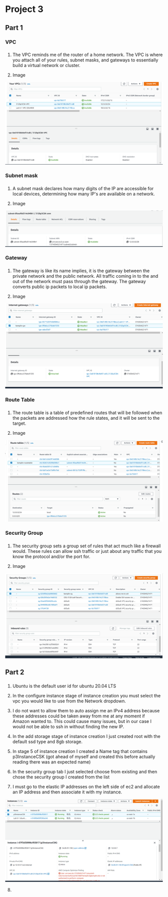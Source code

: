 # Project 3

## Part 1

### VPC
###
1. The VPC reminds me of the router of a home network. The VPC is where you attach all of your rules, subnet masks, and gateways to essentially build a virtual network or cluster.

2. Image

![vpc image](vpcCap.PNG)

### Subnet mask
###
1. A subnet mask declares how many digits of the IP are accessible for local devices, determining how many IP's are available on a network.

2. Image

![subnet image](subnetCap.PNG)

### Gateway
###
1. The gateway is like its name implies, it is the gateway between the private network and the public network.  All traffic coming in to the and out of the network must pass through the gateway. The gateway converts public ip packets to local ip packets.

2. Image

![subnet image](gatewayCap.PNG)

### Route Table
###
1. The route table is a table of predefined routes that will be followed when the packets are addressed how the rule states, and it will be sent to the target.

2. Image

![routetable image](routeCap.PNG)

### Security Group
###
1. The security group sets a group set of rules that act much like a firewall would.  These rules can allow ssh traffic or just about any traffic that you know the protocol and/or the port for.

2. Image

![SecurityGroup image](securityCap.PNG)

## Part 2
###
1. Ubuntu is the default user id for ubuntu 20.04 LTS

2. In the configure instance stage of instance creation you must select the vpc you would like to use from the Network dropdown.

3. I do not want to allow them to auto assign me an IPv4 address because these addresses could be taken away from me at any moment if Amazon wanted to.  This could cause many issues, but in our case I would not be able to ssh in without finding the new IP.

4. In the add storage stage of instance creation I just created root with the default ssd type and 8gb storage.

5. In stage 5 of instance creation I created a Name tag that contains p3InstanceCSK (got ahead of myself and created this before actually reading there was an expected name)

6. In the security group tab I just selected choose from existing and then chose the security group I created from the list

7. I must go to the elastic IP addresses on the left side of ec2 and allocate an IP address and then associate it with my instance.

![ElasticIP](elasticIPCap.PNG)

8. 
